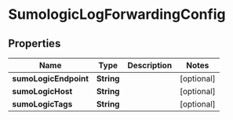 

# SumologicLogForwardingConfig


## Properties

| Name | Type | Description | Notes |
|------------ | ------------- | ------------- | -------------|
|**sumoLogicEndpoint** | **String** |  |  [optional] |
|**sumoLogicHost** | **String** |  |  [optional] |
|**sumoLogicTags** | **String** |  |  [optional] |



